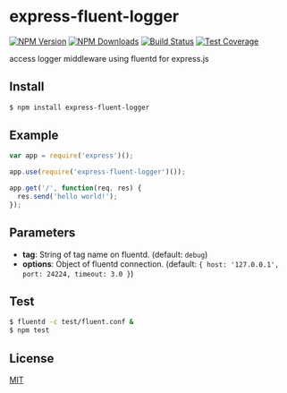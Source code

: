 # express-fluent-logger

[![NPM Version][npm-image]][npm-url]
[![NPM Downloads][downloads-image]][downloads-url]
[![Build Status][travis-image]][travis-url]
[![Test Coverage][coveralls-image]][coveralls-url]

access logger middleware using fluentd for express.js

## Install
```sh
$ npm install express-fluent-logger
```

## Example
```js
var app = require('express')();

app.use(require('express-fluent-logger')());

app.get('/', function(req, res) {
  res.send('hello world!');
});
```

## Parameters
 - **tag**: String of tag name on fluentd. (default: `debug`)
 - **options**: Object of fluentd connection. (default: `{ host: '127.0.0.1', port: 24224, timeout: 3.0 }`)

## Test
```sh
$ fluentd -c test/fluent.conf &
$ npm test
```

## License

[MIT](LICENSE)

[npm-image]: https://img.shields.io/npm/v/express-fluent-logger.svg?style=flat
[npm-url]: https://npmjs.org/package/express-fluent-logger
[downloads-image]: https://img.shields.io/npm/dm/express-fluent-logger.svg?style=flat
[downloads-url]: https://npmjs.org/package/express-fluent-logger
[travis-image]: https://img.shields.io/travis/stoshiya/express-fluent-logger.svg?style=flat
[travis-url]: https://travis-ci.org/stoshiya/express-fluent-logger
[coveralls-image]: https://img.shields.io/coveralls/stoshiya/express-fluent-logger.svg?style=flat
[coveralls-url]: https://coveralls.io/r/stoshiya/express-fluent-logger?branch=master
